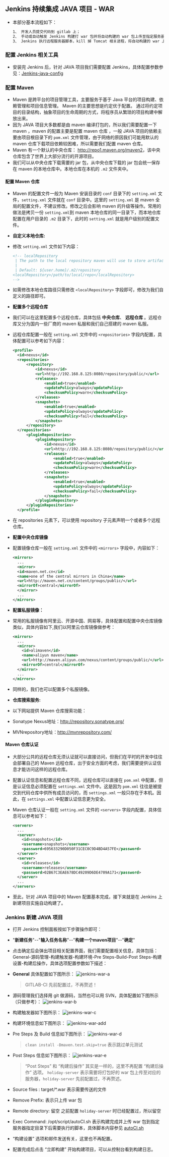 ## Jenkins 持续集成 JAVA 项目 - WAR

- 本部分基本流程如下：

  ```bash
  1、 开发人员提交代码到 gitlab 上；
  2、 手动或自动触发 Jenkins 构建打 war 包并将自动构建的 war 包上传至指定服务器的指定目录下；
  3、 Jenkins 执行远程服务器脚本，kill 掉 Tomcat 相关进程，将自动构建的 war 上传至 Tomcat webapps 目录下，然后启动 Tomcat
  ```

### 配置 Jenkins 相关工具

- 安装完 Jenkins 后，针对 JAVA 项目我们需要配置 Jenkins，具体配置参数参见：[Jenkins-java-config](../Jenkins/jenkins-java-config.md)


### 配置 Maven

- Maven 是跨平台的项目管理工具，主要服务于基于 Java 平台的项目构建、依赖管理和项目信息管理。 Maven 的主要思想是约定优于配置。 通过将约定项目的目录结构，抽象项目的生命周期的方式，将程序员从繁琐的项目构建中解放出来。
- 因为 JAVA 项目大多数都是由 maven 编译打包的，所以我们需要配置一下 maven ，maven 的配置主要是配置 maven 仓库 ，一般 JAVA 项目的依赖主要由项目根目录下的 `pom.xml` 文件管理，由于网络的原因我们可能用默认的 maven 仓库下载项目依赖较困难，所以需要我们配置 maven 仓库。
- Maven 有一个默认的中央仓库： <http://repo1.maven.org/maven2>，该中央仓库包含了世界上大部分流行的开源项目。
- 我们可以从中央仓库下载需要的 jar 包，从中央仓库下载的 jar 包会统一保存在 maven 的本地仓库中。本地仓库在本机的 `.m2` 文件夹中。

#### 配置 Maven 仓库
- Maven 的配置文件一般为 Maven 安装目录的 `conf` 目录下的 `setting.xml` 文件，`setting.xml` 文件就在 `conf` 目录中。这里的 `setting.xml` 是 maven 全局的配置文件，不建议修改。修改之后会影响 maven 的升级等操作。常用的做法是拷贝一份 `setting.xml`到 maven 本地仓库的同一目录下，而本地仓库配置在用户目录的 `.m2` 目录下，此时的 `setting.xml` 就是用户级别的配置文件。

- **自定义本地仓库:**
- 修改 `setting.xml` 文件如下内容：

  ```xml
  <!-- localRepository
   | The path to the local repository maven will use to store artifacts.
   |
   | Default: ${user.home}/.m2/repository
  <localRepository>/path/to/local/repo</localRepository>
  -->
  ```

- 如需修改本地仓库路径只需修改 `<localRepository>` 字段即可，修改为我们自定义的路径即可。

- **配置多个远程仓库**

- 我们可以在这里配置多个远程仓库，具体包括 **中央仓库**、 **远程仓库** 。远程仓库又分为国内一些厂商的 maven 私服和我们自己搭建的 maven 私服。
- 远程仓库配置一般在 `setting.xml` 文件中的 `<repositories>` 字段内配置，具体配置可以参考如下内容：

  ```xml
  <profile>
    <id>nexus</id>
    <repositories>
        <repository>
            <id>nexus</id>
            <url>http://192.168.8.125:8080/repository/public/</url>
            <releases>
                <enabled>true</enabled>
                <updatePolicy>always</updatePolicy>
                <checksumPolicy>warn</checksumPolicy>
            </releases>
            <snapshots>
                <enabled>true</enabled>
                <updatePolicy>always</updatePolicy>
                <checksumPolicy>fail</checksumPolicy>
            </snapshots>
        </repository>
    </repositories>
        <pluginRepositories>
            <pluginRepository>
                <id>nexus</id>
                <url>http://192.168.8.125:8080/repository/public/</url>
                <releases>
                    <enabled>true</enabled>
                    <updatePolicy>always</updatePolicy>
                    <checksumPolicy>warn</checksumPolicy>
                </releases>
                <snapshots>
                    <enabled>true</enabled>
                    <updatePolicy>always</updatePolicy>
                    <checksumPolicy>fail</checksumPolicy>
                </snapshots>
            </pluginRepository>
        </pluginRepositories>
    </profile>
    ```

- 在 repositories 元素下，可以使用 repository 子元素声明一个或者多个远程仓库。

- **配置中央仓库镜像**
- 配置镜像仓库一般在 `setting.xml` 文件中的 `<mirrors>` 字段中，内容如下：

  ```xml
  <mirrors>
    ... 
    <mirror> 
    <id>maven.net.cn</id> 
    <name>one of the central mirrors in China</name>
    <url>http://maven.net.cn/content/groups/public/</url> 
    <mirrorOf>central</mirrorOf> 
    </mirror>
    ...
  </mirrors>
  ```

- **配置私服镜像：**
- 常用的私服镜像有阿里云、开源中国、网易等，具体配置和配置中央仓库镜像类似，具体内容如下,我们以阿里云仓库镜像做参考：

  ```xml
  <mirrors>
  	...
    <mirror>
      <id>alimaven</id>
      <name>aliyun maven</name>
      <url>http://maven.aliyun.com/nexus/content/groups/public/</url>
      <mirrorOf>central</mirrorOf>
    </mirror>
    ...
  </mirrors>
  ```

- 同样的，我们也可以配置多个私服镜像。

- **仓库搜索服务:**
- 以下网站提供 Maven 仓库搜索功能：
- Sonatype Nexus地址：<http://repository.sonatype.org/>
- MVNrepository地址：<http://mvnrepository.com/>

#### Maven 仓库认证
- 大部分公共的远程仓库无须认证就可以直接访问，但我们在平时的开发中往往会部署自己的 Maven 远程仓库，出于安全方面的考虑，我们需要提供认证信息才能访问这样的远程仓库。
- 配置认证信息和配置远程仓库不同，远程仓库可以直接在 `pom.xml` 中配置，但是认证信息必须配置在 `settings.xml` 文件中。这是因为 `pom.xml` 往往是被提交到代码仓库中供所有成员访问的，而 `settings.xml` 一般只存在于本机。因此，在 `settings.xml` 中配置认证信息更为安全。
- Maven 仓库认证一般在 `setting.xml` 文件的 `<servers>` 字段内配置，具体信息可以参考如下：

  ```xml
  <servers>
  	...
    <server>
      <id>snapshots</id>
      <username>snapshots</username>
      <password>695633290D050F31CEC0C9D4BD4A57FE</password>
    </server>
    <server>
      <id>releases</id>
      <username>releases</username>
      <password>02B67C3EAE678DC49209D6DE4709A171</password>
    </server>
    ...
  </servers>
  ```

- 至此，针对 JAVA 项目中的 Maven 配置基本完成，接下来就是在 Jenkins 上新建项目实施自动构建了。

### Jenkins 新建 JAVA 项目
- 打开 Jenkins 控制面板按如下步骤操作即可：
- "**新建任务**"--"**输入任务名称**"--"**构建一个maven项目**"--"**确定**"
- 点击确定后会弹出项目相关配置界面，我们需要配置相关信息，具体包括： General-源码管理-构建触发器-构建环境-Pre Steps-Build-Post Steps-构建设置-构建后操作，具体选项配置参数如下描述：

- **General** 具体配置如下图所示：
![jenkins-war-a](../images/jenkins-war-a.jpg "Jenkins-war-General")

  > GITLAB-CI 先前配置过，不再赘述！

- 源码管理我们选择用 git 做源码，当然也可以用 SVN，具体配置如下图所示（只做参考）：
![jenkins-war-b](../images/jenkins-war-b.png "jenkins-war-源码管理")

- 构建触发器如下图所示：
![jenkins-war-c](../images/jenkins-war-c.png "jenkins-war-触发器")

- 构建环境信息如下图所示：
![jenkins-war-add](../images/jenkins-war-add.png "jenkins-war-构建环境")

- Pre Steps 及 Build 信息如下图所示：
![jenkins-war-d](../images/jenkins-war-d.png "jenkins-war-build")

  > `clean install -Dmaven.test.skip=true` 表示跳过单元测试

- Post Steps 信息如下图所示：
![jenkins-war-e](../images/jenkins-war-e.png "jenkins-war-Post Steps")

  > “Post Steps” 和 “构建后操作” 其实是一样的，这里不再配置 “构建后操作” 选项。
  > `holiday-server` 表示需要将打包好的 war 包上传至对应的服务器，`holiday-server` 先前配置过，不再赘述。

- Source files : target/\*.war 表示需要传送的文件
- Remove Prefix: 表示只上传 war 包
- Remote directory: 留空  之前配置 `holiday-server` 时已经配置过，所以留空
- Exec Command: /opt/script/autoCI.sh 表示构建完成并上传 war 包到指定服务器指定目录下后需要执行的脚本，具体脚本内容参见 [autoCI.sh](../Shell/autoCI.sh)

- “构建设置” 选项和邮件发送有关，这里也不再配置。
- 配置完成后点击 “立即构建” 开始构建项目，可以从控制台看到构建日志。



















